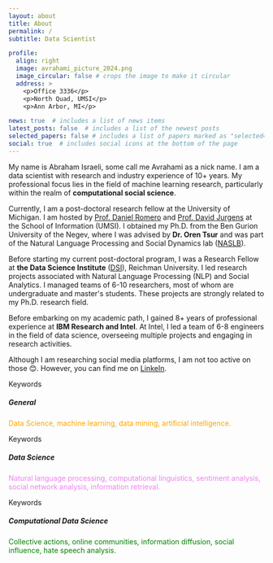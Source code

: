```yaml
---
layout: about
title: About
permalink: /
subtitle: Data Scientist

profile:
  align: right
  image: avrahami_picture_2024.png
  image_circular: false # crops the image to make it circular
  address: >
    <p>Office 3336</p>
    <p>North Quad, UMSI</p>
    <p>Ann Arbor, MI</p>

news: true  # includes a list of news items
latest_posts: false  # includes a list of the newest posts
selected_papers: false # includes a list of papers marked as "selected={true}"
social: true  # includes social icons at the bottom of the page
---
```


<!-- Abraham Israeli -->
<!-- Avrahami Israeli -->
<!-- Abrahami Israeli -->
<!-- Avraham Israeli -->
My name is Abraham Israeli, some call me Avrahami as a nick name. I am a data scientist with research and industry experience of 10+ years. My professional focus lies in the field of machine learning research, particularly within the realm of <b>computational social science</b>.

Currently, I am a post-doctoral research fellow at the University of Michigan. I am hosted by <a href="https://www.dromero.org/">Prof. Daniel Romero</a> and <a href="https://jurgens.people.si.umich.edu/">Prof. David Jurgens</a> at the School of Information (UMSI). I obtained my Ph.D. from the Ben Gurion University of the Negev, where I was advised by <b>Dr. Oren Tsur</b> and was part of the Natural Language Processing and Social Dynamics lab (<a href="https://www.naslab.ise.bgu.ac.il/">NASLB</a>).

Before starting my current post-doctoral program, I was a Research Fellow at <b>the Data Science Institute</b> (<a href="https://www.runi.ac.il/en/research-institutes/business/dsi/">DSI</a>), Reichman University. I led research projects associated with Natural Language Processing (NLP) and Social Analytics. I managed teams of 6-10 researchers, most of whom are undergraduate and master's students. These projects are strongly related to my Ph.D. research field.

Before embarking on my academic path, I gained 8+ years of professional experience at <b>IBM Research and Intel</b>. At Intel, I led a team of 6-8 engineers in the field of data science, overseeing multiple projects and engaging in research activities.

Although I am researching social media platforms, I am not too active on those 😊. However, you can find me on [LinkeIn](https://www.linkedin.com/in/avrahami-israeli/).

<div class="row">
  <div class="col-sm-4">
    <div class="card border-warning mb-3">
      <div class="card-header">Keywords</div>
      <div class="card-body text-primary">
        <h5 class="card-title">General</h5>
        <p class="card-text" style="color: orange">Data Science, machine learning, data mining, artificial intelligence.</p>
      </div>
    </div>
  </div>
  <div class="col-sm-4">
    <div class="card border-secondary mb-3">
      <div class="card-header">Keywords</div>
      <div class="card-body text-secondary" >
        <h5 class="card-title">Data Science</h5>
        <p class="card-text" style="color: violet">Natural language processing, computational linguistics, sentiment analysis, social network analysis, information retrieval.</p>
      </div>
    </div>
  </div>
  <div class="col-sm-4">
    <div class="card border-success mb-3">
      <div class="card-header">Keywords</div>
      <div class="card-body text-success">
        <h5 class="card-title">Computational Data Science</h5>
        <p class="card-text" style="color: green">Collective actions, online communities, information diffusion, social influence, hate speech analysis.</p>
      </div>
    </div>
  </div>
</div>
